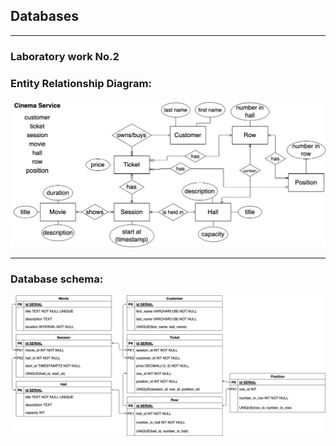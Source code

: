 ## Databases

---

### Laboratory work No.2


### Entity Relationship Diagram:

![DeliveryNoteExample](Lab1-ChenNotation.drawio.png)

---

### Database schema:

![DeliveryNoteExample](Lab1-Schema.drawio.png)


